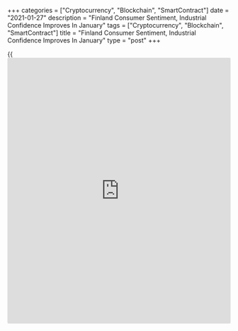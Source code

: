 +++
categories = ["Cryptocurrency", "Blockchain", "SmartContract"]
date = "2021-01-27"
description = "Finland Consumer Sentiment, Industrial Confidence Improves In January"
tags = ["Cryptocurrency", "Blockchain", "SmartContract"]
title = "Finland Consumer Sentiment, Industrial Confidence Improves In January"
type = "post"
+++

{{<iframe id="large-banner" src="https://www.bounty.group/#slide=7.0" width="100%" height="600" scrolling="no" style="border: 0px solid rgb(216, 221, 230); border-radius: 3px;">}}

Finland's consumer and industrial confidence improved in January,
separate survey results showed on Wednesday.

The consumer sentiment index rose to -0.9 in January from -4.6 in
December, Statistics Finland said.

Among the four components, households' expectations of their own
[economy][1] improved in January and intentions to spend money on
durable goods increased.

Households' expectations concerning Finland's economy and expectation
concerning one's own economy were on the long-term average level.

The data was collected from 1,065 persons between January 1 and 19.

Data from the Confederation of Finnish Industries showed that the
manufacturing confidence index rose five points to 0 in January from -5
in December. The reading was well below the long-term average of +1.

The construction confidence indicator decreased to -19 in January from
-15 in December. The reading was weaker than its long-term average of
-6.

The service sector confidence indicator rose to -4 in January from -9
points in the previous month.

The retail trade confidence gained three points to +1 in January, which
was above the long-term average of -1.

For comments and feedback [contact](https://www.playgroundfx.com/contact/): editorial@rtt[news](https://www.letsplayfx.com/blog/forex-news-website/).com

[Economic News][1]

 **What parts of the world are seeing the best (and worst) economic
performances lately? Click[here][2] to check out our [Econ Scorecard][2]
and find out! See up-to-the-moment [ranking](https://www.playgroundfx.com/blog/crypto-exchange-ranking/)s for the best and worst
performers in [GDP][2], [unemployment rate][3], [inflation][4] and much
more.**

   1. www.rtt[news](https://www.letsplayfx.com/blog/forex-news-website/).com/Content/EconomicNews.aspx
   2. www.rtt[news](https://www.letsplayfx.com/blog/forex-news-website/).com/economic-scorecard/world-rank/GDP/highest-performance.aspx
   3. www.rtt[news](https://www.letsplayfx.com/blog/forex-news-website/).com/economic-scorecard/world-rank/unemployment-rate/lowest-performance.aspx
   4. www.rtt[news](https://www.letsplayfx.com/blog/forex-news-website/).com/economic-scorecard/world-rank/CPI/highest-performance.aspx